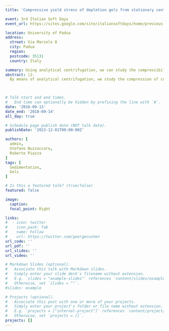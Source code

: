 ```yaml
---
title: 'Compressive yield stress of depletion gels from stationary centrifugation profiles'

event: 3rd Italian Soft Days
event_url: https://sites.google.com/site/italiansoftdays/home/previous-editions/italian-soft-days-2018?authuser=0

location: University of Padua
address:
  street: Via Marzolo 8
  city: Padua
  region: 
  postcode: 35131
  country: Italy

summary: Using analytical centrifugation, we can study the compressibility of a colloidal gel.
abstract: |2-
  By means of analytical centrifugation, we study the compression of colloidal gels where attractive forces between the particles are induced by a surfactant, acting as a depletion agent. The approximate pressure sustained by gels with different strength at different centrifugal acceleration is measured from the steady-state profiles of the transmitted intensity, using a conventional method. In the particular case in which the suspension is refractive-index--matched and the profile is directly related to the particle concentration, the equation of state of the gel can be obtained up to the random close-packing limit, highly extending current experimental and numerical data available.
  


# Talk start and end times.
#   End time can optionally be hidden by prefixing the line with `#`.
date: '2018-09-13'
date_end: '2018-09-14'
all_day: true

# Schedule page publish date (NOT talk date).
publishDate: '2023-12-01T00:00:00Z'

authors: [
  admin,
  Stefano Buzzaccaro,
  Roberto Piazza
]
tags: [
  Sedimentation,
  Gels
]

# Is this a featured talk? (true/false)
featured: false

image:
  caption:
  focal_point: Right

links:
#  - icon: twitter
#    icon_pack: fab
#    name: Follow
#    url: https://twitter.com/georgecushen
url_code: ''
url_pdf: ''
url_slides: ''
url_video: ''

# Markdown Slides (optional).
#   Associate this talk with Markdown slides.
#   Simply enter your slide deck's filename without extension.
#   E.g. `slides = "example-slides"` references `content/slides/example-slides.md`.
#   Otherwise, set `slides = ""`.
#slides: example

# Projects (optional).
#   Associate this post with one or more of your projects.
#   Simply enter your project's folder or file name without extension.
#   E.g. `projects = ["internal-project"]` references `content/project/deep-learning/index.md`.
#   Otherwise, set `projects = []`.
projects: []
---
```

